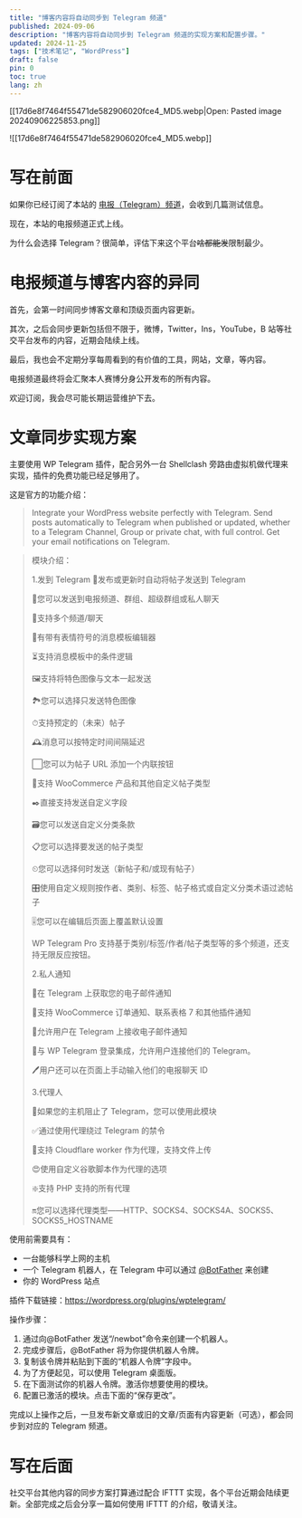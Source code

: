 ```yaml
---
title: "博客内容将自动同步到 Telegram 频道"
published: 2024-09-06
description: "博客内容将自动同步到 Telegram 频道的实现方案和配置步骤。"
updated: 2024-11-25
tags: ["技术笔记", "WordPress"]
draft: false
pin: 0
toc: true
lang: zh
---
```


[[17d6e8f7464f55471de582906020fce4_MD5.webp|Open: Pasted image 20240906225853.png]]

![[17d6e8f7464f55471de582906020fce4_MD5.webp]]

# 写在前面

如果你已经订阅了本站的 [电报（Telegram）频道](https://t.me/cg_artlab)，会收到几篇测试信息。

现在，本站的电报频道正式上线。

为什么会选择 Telegram？很简单，评估下来这个平台~~啥都能发~~限制最少。

# 电报频道与博客内容的异同

首先，会第一时间同步博客文章和顶级页面内容更新。

其次，之后会同步更新包括但不限于，微博，Twitter，Ins，YouTube，B 站等社交平台发布的内容，近期会陆续上线。

最后，我也会不定期分享每周看到的有价值的工具，网站，文章，等内容。

电报频道最终将会汇聚本人赛博分身公开发布的所有内容。

欢迎订阅，我会尽可能长期运营维护下去。

# 文章同步实现方案

主要使用 WP Telegram 插件，配合另外一台 Shellclash 旁路由虚拟机做代理来实现，插件的免费功能已经足够用了。

这是官方的功能介绍：

> Integrate your WordPress website perfectly with Telegram. Send posts automatically to Telegram when published or updated, whether to a Telegram Channel, Group or private chat, with full control. Get your email notifications on Telegram.

> 模块介绍：
>
> 1.发到 Telegram
> 📝发布或更新时自动将帖子发送到 Telegram
>
> 📢您可以发送到电报频道、群组、超级群组或私人聊天
>
> 👥支持多个频道/聊天
>
> 🙂有带有表情符号的消息模板编辑器
>
> ⏳支持消息模板中的条件逻辑
>
> 🖼支持将特色图像与文本一起发送
>
> 🏞您可以选择只发送特色图像
>
> ⏱支持预定的（未来）帖子
>
> 🕰消息可以按特定时间间隔延迟
>
> ⬜️您可以为帖子 URL 添加一个内联按钮
>
> 🛒支持 WooCommerce 产品和其他自定义帖子类型
>
> ✒️直接支持发送自定义字段
>
> 🗃您可以发送自定义分类条款
>
> 📋您可以选择要发送的帖子类型
>
> ⏲您可以选择何时发送（新帖子和/或现有帖子）
>
> 🎛使用自定义规则按作者、类别、标签、帖子格式或自定义分类术语过滤帖子
>
> 🎚您可以在编辑后页面上覆盖默认设置
>
> WP Telegram Pro 支持基于类别/标签/作者/帖子类型等的多个频道，还支持无限反应按钮。
>
> 2.私人通知
>
> 📧在 Telegram 上获取您的电子邮件通知
>
> 🔔支持 WooCommerce 订单通知、联系表格 7 和其他插件通知
>
> 🔕允许用户在 Telegram 上接收电子邮件通知
>
> 🔐与 WP Telegram 登录集成，允许用户连接他们的 Telegram。
>
> 🖊用户还可以在页面上手动输入他们的电报聊天 ID
>
> 3.代理人
>
> 🚫如果您的主机阻止了 Telegram，您可以使用此模块
>
> ✅通过使用代理绕过 Telegram 的禁令
>
> 🚀支持 Cloudflare worker 作为代理，支持文件上传
>
> 😍使用自定义谷歌脚本作为代理的选项
>
> ❇️支持 PHP 支持的所有代理
>
> 🔛您可以选择代理类型——HTTP、SOCKS4、SOCKS4A、SOCKS5、SOCKS5_HOSTNAME

使用前需要具有：

- 一台能够科学上网的主机
- 一个 Telegram 机器人，在 Telegram 中可以通过 [@BotFather](https://t.me/BotFather) 来创建
- 你的 WordPress 站点

插件下载链接：https://wordpress.org/plugins/wptelegram/

操作步骤：

1. 通过向@BotFather 发送“/newbot”命令来创建一个机器人。
2. 完成步骤后，@BotFather 将为你提供机器人令牌。
3. 复制该令牌并粘贴到下面的“机器人令牌”字段中。
4. 为了方便起见，可以使用 Telegram 桌面版。
5. 在下面测试你的机器人令牌。激活你想要使用的模块。
6. 配置已激活的模块。点击下面的“保存更改”。

完成以上操作之后，一旦发布新文章或旧的文章/页面有内容更新（可选），都会同步到对应的 Telegram 频道。

# 写在后面

社交平台其他内容的同步方案打算通过配合 IFTTT 实现，各个平台近期会陆续更新。全部完成之后会分享一篇如何使用 IFTTT 的介绍，敬请关注。
